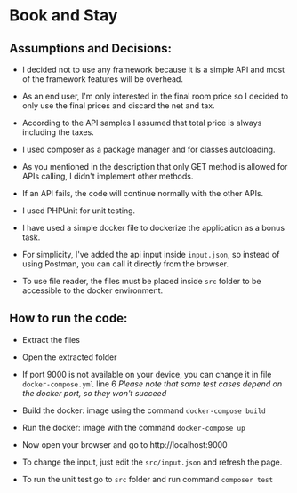 # Book and Stay

## Assumptions and Decisions:

-   I decided not to use any framework because it is a simple API and most of the framework features will be overhead.

-   As an end user, I'm only interested in the final room price so I decided to only use the final prices and discard the net and tax.

-   According to the API samples I assumed that total price is always including the taxes.

-   I used composer as a package manager and for classes autoloading.

-   As you mentioned in the description that only GET method is allowed for APIs calling, I didn't implement other methods.

-   If an API fails, the code will continue normally with the other APIs.

-   I used PHPUnit for unit testing.

-   I have used a simple docker file to dockerize the application as a bonus task.

-   For simplicity, I've added the api input inside `input.json`, so instead of using Postman, you can call it directly from the browser.

-   To use file reader, the files must be placed inside `src` folder to be accessible to the docker environment.

## How to run the code:

-   Extract the files

-   Open the extracted folder

-   If port 9000 is not available on your device, you can change it in file `docker-compose.yml` line 6
    _Please note that some test cases depend on the docker port, so they won't succeed_

-   Build the docker: image using the command `docker-compose build`

-   Run the docker: image with the command `docker-compose up`

-   Now open your browser and go to http://localhost:9000

-   To change the input, just edit the `src/input.json` and refresh the page.

-   To run the unit test go to `src` folder and run command `composer test`
